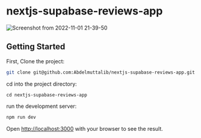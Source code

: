 
# nextjs-supabase-reviews-app
![Screenshot from 2022-11-01 21-39-50](https://user-images.githubusercontent.com/54845047/199247176-b8590cea-de89-4cfe-a0fe-bca5a7237df8.png)


## Getting Started

First, Clone the project:
```bash
git clone git@github.com:Abdelmuttalib/nextjs-supabase-reviews-app.git
```
cd into the project directory:
```
cd nextjs-supabase-reviews-app
```
run the development server:

```bash
npm run dev
```

Open [http://localhost:3000](http://localhost:3000) with your browser to see the result.
